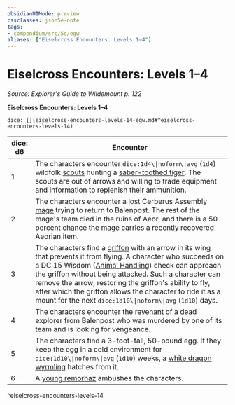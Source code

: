 ```yaml
---
obsidianUIMode: preview
cssclasses: json5e-note
tags:
- compendium/src/5e/egw
aliases: ["Eiselcross Encounters: Levels 1–4"]
---
```

# Eiselcross Encounters: Levels 1–4
*Source: Explorer's Guide to Wildemount p. 122* 

**Eiselcross Encounters: Levels 1–4**

`dice: [](eiselcross-encounters-levels-14-egw.md#^eiselcross-encounters-levels-14)`

| dice: d6 | Encounter |
|----------|-----------|
| 1 | The characters encounter `dice:1d4\\|noform\\|avg` (`1d4`) wildfolk [scouts](2-Mechanics/CLI/bestiary/humanoid/scout.md) hunting a [saber-toothed tiger](2-Mechanics/CLI/bestiary/beast/saber-toothed-tiger.md). The scouts are out of arrows and willing to trade equipment and information to replenish their ammunition. |
| 2 | The characters encounter a lost Cerberus Assembly [mage](2-Mechanics/CLI/bestiary/humanoid/mage.md) trying to return to Balenpost. The rest of the mage's team died in the ruins of Aeor, and there is a 50 percent chance the mage carries a recently recovered Aeorian item. |
| 3 | The characters find a [griffon](2-Mechanics/CLI/bestiary/monstrosity/griffon.md) with an arrow in its wing that prevents it from flying. A character who succeeds on a DC 15 Wisdom ([Animal Handling](2-Mechanics/CLI/rules/skills.md#Animal%20Handling)) check can approach the griffon without being attacked. Such a character can remove the arrow, restoring the griffon's ability to fly, after which the griffon allows the character to ride it as a mount for the next `dice:1d10\\|noform\\|avg` (`1d10`) days. |
| 4 | The characters encounter the [revenant](2-Mechanics/CLI/bestiary/undead/revenant.md) of a dead explorer from Balenpost who was murdered by one of its team and is looking for vengeance. |
| 5 | The characters find a 3-foot-tall, 50-pound egg. If they keep the egg in a cold environment for `dice:1d10\\|noform\\|avg` (`1d10`) weeks, a [white dragon wyrmling](2-Mechanics/CLI/bestiary/dragon/white-dragon-wyrmling.md) hatches from it. |
| 6 | A [young remorhaz](2-Mechanics/CLI/bestiary/monstrosity/young-remorhaz.md) ambushes the characters. |
^eiselcross-encounters-levels-14